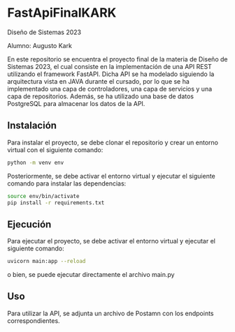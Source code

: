 # FastApiFinalKARK
Diseño de Sistemas 2023

Alumno: Augusto Kark


En este repositorio se encuentra el proyecto final de la materia de Diseño de Sistemas 2023, el cual consiste en la implementación de una API REST utilizando el framework FastAPI.
Dicha API se ha modelado siguiendo la arquitectura vista en JAVA durante el cursado, por lo que se ha implementado una capa de controladores, una capa de servicios y una capa de repositorios. Además, se ha utilizado una base de datos PostgreSQL para almacenar los datos de la API.

## Instalación
Para instalar el proyecto, se debe clonar el repositorio y crear un entorno virtual con el siguiente comando:

```bash
python -m venv env
```
Posteriormente, se debe activar el entorno virtual y ejecutar el siguiente comando para instalar las dependencias:
```bash
source env/bin/activate
pip install -r requirements.txt
```
## Ejecución
Para ejecutar el proyecto, se debe activar el entorno virtual y ejecutar el siguiente comando:
```bash
uvicorn main:app --reload
``` 
o bien, se puede ejecutar directamente el archivo main.py


## Uso
Para utilizar la API, se adjunta un archivo de Postamn con los endpoints correspondientes.




